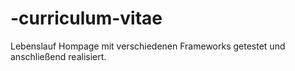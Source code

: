 # -curriculum-vitae

Lebenslauf Hompage mit verschiedenen Frameworks getestet und anschließend realisiert.
